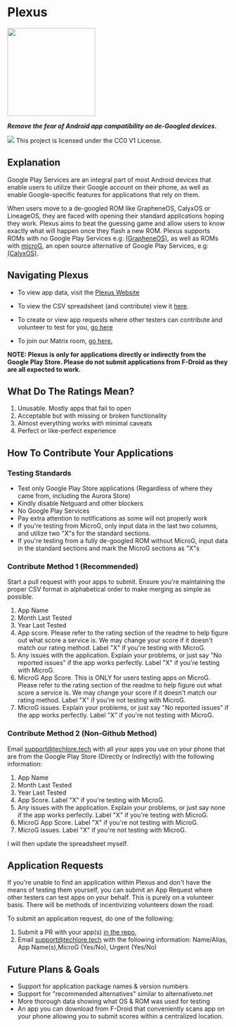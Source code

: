 # Plexus

<img src="https://techlore.tech/plexus.png" width="200" height="200">

***Remove the fear of Android app compatibility on de-Googled devices.***

![](https://i.creativecommons.org/p/zero/1.0/88x31.png) This project is licensed under the CC0 V1 License.

## Explanation

Google Play Services are an integral part of most Android devices that enable users to utilize their Google account on their phone, as well as enable Google-specific features for applications that rely on them.

When users move to a de-googled ROM like GrapheneOS, CalyxOS or LineageOS, they are faced with opening their standard applications hoping they work. Plexus aims to beat the guessing game and allow users to know exactly what will happen once they flash a new ROM. Plexus supports ROMs with no Google Play Services e.g: [(GrapheneOS)](https://grapheneos.org/), as well as ROMs with [microG](https://microg.org/), an open source alternative of Google Play Services, e.g: [(CalyxOS)](https://calyxos.org/). 

## Navigating Plexus

* To view app data, visit the [Plexus Website](https://plexus.techlore.tech/)

* To view the CSV spreadsheet (and contribute) view it [here](./src/data/Plexus.csv).

* To create or view app requests where other testers can contribute and volunteer to test for you, [go here](./src/data/requests.csv) 

* To join our Matrix room, [go here.](https://matrix.to/#/#plexus:matrix.org)

**NOTE: Plexus is only for applications directly or indirectly from the Google Play Store. Please do not submit applications from F-Droid as they are all expected to work.**

## What Do The Ratings Mean?

1. Unusable. Mostly apps that fail to open
2. Acceptable but with missing or broken functionality
3. Almost everything works with minimal caveats
4. Perfect or like-perfect experience

## How To Contribute Your Applications

### Testing Standards

- Test only Google Play Store applications (Regardless of where they came from, including the Aurora Store)
- Kindly disable Netguard and other blockers
- No Google Play Services
- Pay extra attention to notifications as some will not properly work
- If you're testing from MicroG, only input data in the last two columns, and utilize two "X"s for the standard sections.
- If you're testing from a fully de-googled ROM without MicroG, input data in the standard sections and mark the MicroG sections as "X"s

### Contribute Method 1 (Recommended)

Start a pull request with your apps to submit. Ensure you're maintaining the proper CSV format in alphabetical order to make merging as simple as possible.

1. App Name
2. Month Last Tested
3. Year Last Tested
4. App score. Please refer to the rating section of the readme to help figure out what score a service is. We may change your score if it doesn't match our rating method. Label "X" if you're testing with MicroG.
5. Any issues with the application. Explain your problems, or just say "No reported issues" if the app works perfectly. Label "X" if you're testing with MicroG.
6. MicroG App Score. This is ONLY for users testing apps on MicroG. Please refer to the rating section of the readme to help figure out what score a service is. We may change your score if it doesn't match our rating method. Label "X" if you're not testing with MicroG.
7. MicroG issues. Explain your problems, or just say "No reported issues" if the app works perfectly. Label "X" if you're not testing with MicroG.

### Contribute Method 2 (Non-Github Method)

Email support@techlore.tech with all your apps you use on your phone that are from the Google Play Store (Directly or Indirectly) with the following information:

1. App Name
2. Month Last Tested
3. Year Last Tested
4. App Score. Label "X" if you're testing with MicroG.
5. Any issues with the application. Explain your problems, or just say none if the app works perfectly. Label "X" if you're testing with MicroG.
6. MicroG App Score. Label "X" if you're not testing with MicroG.
7. MicroG issues. Label "X" if you're not testing with MicroG.

I will then update the spreadsheet myself.

## Application Requests

If you're unable to find an application within Plexus and don't have the means of testing them yourself, you can submit an App Request where other testers can test apps on your behalf. This is purely on a volunteer basis. There will be methods of incentivizing volunteers down the road. 

To submit an application request, do one of the following:
1. Submit a PR with your app(s) [in the repo.](./src/data/requests.csv) 
2. Email support@techlore.tech with the following information: Name/Alias, App Name(s),MicroG (Yes/No), Urgent (Yes/No)

## Future Plans & Goals
- Support for application package names & version numbers
- Support for "recommended alternatives" similar to alternativeto.net
- More thorough data showing what OS & ROM was used for testing
- An app you can download from F-Droid that conveniently scans app on your phone allowing you to submit scores within a centralized location.
